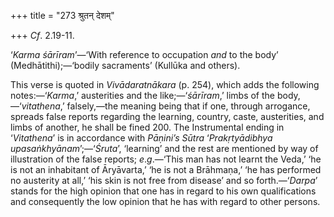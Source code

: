 +++
title = "273 श्रुतन् देशम्"

+++
*Cf*. 2.19-11.

‘*Karma śārīram*’—‘With reference to occupation *and* to the body’
(Medhātithi);—‘bodily sacraments’ (Kullūka and others).

This verse is quoted in *Vivādaratnākara* (p. 254), which adds the
following notes:—‘*Karma*,’ austerities and the like;—‘*śārīram*,’ limbs
of the body,—‘*vitathena*,’ falsely,—the meaning being that if one,
through arrogance, spreads false reports regarding the learning,
country, caste, austerities, and limbs of another, he shall be fined
200. The Instrumental ending in ‘*Vitathena*’ is in accordance with
*Pāṇini’s Sūtra* ‘*Prakṛtyādibhya upasaṅkhyānam*’;—‘*Śruta*’, ‘learning’
and the rest are mentioned by way of illustration of the false reports;
*e*.*g*.—‘This man has not learnt the Veda,’ ‘he is not an inhabitant of
Āryāvarta,’ ‘he is not a Brāhmaṇa,’ ‘he has performed no austerity at
all,’ ‘his skin is not free from disease’ and so forth.—‘*Darpa*’ stands
for the high opinion that one has in regard to his own qualifications
and consequently the low opinion that he has with regard to other
persons.


